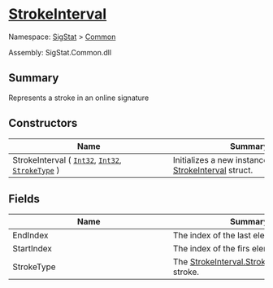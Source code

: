 # [StrokeInterval](./StrokeInterval.md)

Namespace: [SigStat]() > [Common](./README.md)

Assembly: SigStat.Common.dll

## Summary
Represents a stroke in an online signature

## Constructors

| Name | Summary | 
| --- | --- | 
| StrokeInterval ( [`Int32`](https://docs.microsoft.com/en-us/dotnet/api/System.Int32), [`Int32`](https://docs.microsoft.com/en-us/dotnet/api/System.Int32), [`StrokeType`](./StrokeType.md) )<div style="width: 300px">| Initializes a new instance of the [StrokeInterval](https://github.com/hargitomi97/sigstat/blob/master/docs/md/SigStat/Common/StrokeInterval.md) struct.<div style="width: 300px">| <br>


## Fields

| Name | Summary | 
| --- | --- | 
| EndIndex<div style="width: 300px">| The index of the last element<div style="width: 300px">| <br>
| StartIndex<div style="width: 300px">| The index of the firs element<div style="width: 300px">| <br>
| StrokeType<div style="width: 300px">| The [StrokeInterval.StrokeType](https://github.com/hargitomi97/sigstat/blob/master/docs/md/SigStat/Common/StrokeInterval.md) of the stroke.<div style="width: 300px">| <br>


